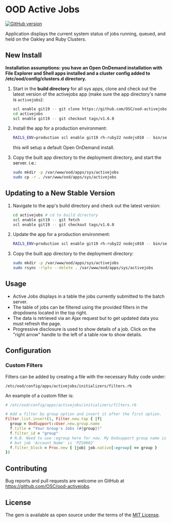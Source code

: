 # OOD Active Jobs

[![GitHub version](https://badge.fury.io/gh/OSC%2Food-activejobs.svg)](https://badge.fury.io/gh/OSC%2Food-activejobs)

Application displays the current system status of jobs running, queued, and
held on the Oakley and Ruby Clusters.

## New Install

**Installation assumptions: you have an Open OnDemand installation with File
Explorer and Shell apps installed and a cluster config added to
/etc/ood/config/clusters.d directory.**

1. Start in the **build directory** for all sys apps, clone and check out the
   latest version of the activejobs app (make sure the app directory's name is
   `activejobs`):

   ```sh
   scl enable git19 -- git clone https://github.com/OSC/ood-activejobs.git activejobs
   cd activejobs
   scl enable git19 -- git checkout tags/v1.6.0
   ```

2. Install the app for a production environment:

   ```sh
   RAILS_ENV=production scl enable git19 rh-ruby22 nodejs010 -- bin/setup
   ```

   this will setup a default Open OnDemand install.

3. Copy the built app directory to the deployment directory, and start the
   server. i.e.:

   ```sh
   sudo mkdir -p /var/www/ood/apps/sys/activejobs
   sudo cp -r . /var/www/ood/apps/sys/activejobs
   ```

## Updating to a New Stable Version

1. Navigate to the app's build directory and check out the latest version:

   ```sh
   cd activejobs # cd to build directory
   scl enable git19 -- git fetch
   scl enable git19 -- git checkout tags/v1.6.0
   ```

2. Update the app for a production environment:

   ```sh
   RAILS_ENV=production scl enable git19 rh-ruby22 nodejs010 -- bin/setup
   ```

3. Copy the built app directory to the deployment directory:

   ```sh
   sudo mkdir -p /var/www/ood/apps/sys/activejobs
   sudo rsync -rlptv --delete . /var/www/ood/apps/sys/activejobs
   ```

## Usage

- Active Jobs displays in a table the jobs currently submitted to the batch
  server.
- The table of jobs can be filtered using the provided filters in the dropdowns
  located in the top right.
- The data is retrieved via an Ajax request but to get updated data you must
  refresh the page.
- Progressive disclosure is used to show details of a job. Click on the "right
  arrow" handle to the left of a table row to show details.

## Configuration

### Custom Filters

Filters can be added by creating a file with the necessary Ruby code under:

```
/etc/ood/config/apps/activejobs/initializers/filters.rb
```

An example of a custom filter is:

```rb
# /etc/ood/config/apps/activejobs/initializers/filters.rb

# Add a filter by group option and insert it after the first option.
Filter.list.insert(1, Filter.new.tap { |f|
  group = OodSupport::User.new.group.name
  f.title = "Your Group's Jobs (#{group})"
  f.filter_id = "group"
  # N.B. Need to use :egroup here for now. My Oodsupport group name is 'appl'
  # but job 'Account_Name' is 'PZS0002'
  f.filter_block = Proc.new { |job| job.native[:egroup] == group }
})
```

## Contributing

Bug reports and pull requests are welcome on GitHub at
https://github.com/OSC/ood-activejobs.

## License

The gem is available as open source under the terms of the [MIT
License](http://opensource.org/licenses/MIT).
